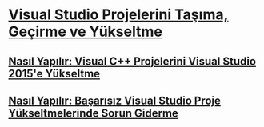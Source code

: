 # [Visual Studio Projelerini Taşıma, Geçirme ve Yükseltme](porting-migrating-and-upgrading-visual-studio-projects.md)
## [Nasıl Yapılır: Visual C++ Projelerini Visual Studio 2015'e Yükseltme](how-to-upgrade-visual-cpp-projects-to-visual-studio-2015.md)
## [Nasıl Yapılır: Başarısız Visual Studio Proje Yükseltmelerinde Sorun Giderme](how-to-troubleshoot-unsuccessful-visual-studio-project-upgrades.md)
